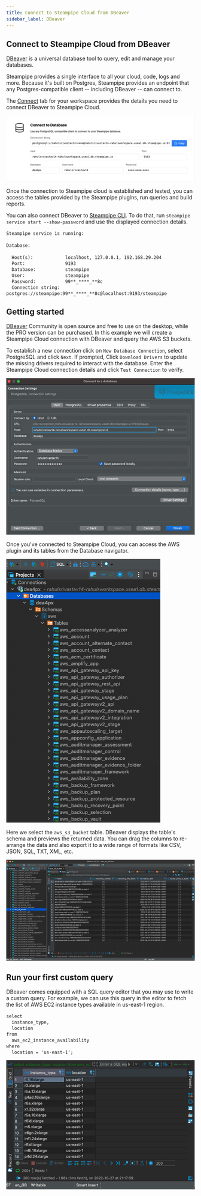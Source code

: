 ```yaml
---
title: Connect to Steampipe Cloud from DBeaver
sidebar_label: DBeaver
---
```

## Connect to Steampipe Cloud from DBeaver

[DBeaver](https://dbeaver.io/) is a universal database tool to query, edit and manage your databases.

Steampipe provides a single interface to all your cloud, code, logs and more. Because it's built on Postgres, Steampipe provides an endpoint that any Postgres-compatible client -- including DBeaver -- can connect to.

The [Connect](/docs/cloud/integrations/overview) tab for your workspace provides the details you need to connect DBeaver to Steampipe Cloud.

<div style={{"marginTop":"1em", "marginBottom":"1em", "width":"90%"}}>
<img src="/images/docs/cloud/steampipe-cloud-connect-details.jpg" />
</div>

Once the connection to Steampipe cloud is established and tested, you can access the tables provided by the Steampipe plugins, run queries and build reports.

You can also connect DBeaver to [Steampipe CLI](https://steampipe.io/downloads). To do that, run `steampipe service start --show-password` and use the displayed connection details.

```
Steampipe service is running:

Database:

  Host(s):            localhost, 127.0.0.1, 192.168.29.204
  Port:               9193
  Database:           steampipe
  User:               steampipe
  Password:           99**_****_**8c
  Connection string:  postgres://steampipe:99**_****_**8c@localhost:9193/steampipe
  ```

## Getting started

[DBeaver](https://dbeaver.io/download/) Community is open source and free to use on the desktop, while the PRO version can be purchased. In this example we will create a Steampipe Cloud connection with DBeaver and query the AWS S3 buckets.

To establish a new connection click on `New Database Connection`, select PostgreSQL and click `Next`. If prompted, Click `Download Drivers` to update the missing drivers required to interact with the database. Enter the Steampipe Cloud connection details and click `Test Connection` to verify.

<div style={{"marginTop":"1em", "marginBottom":"1em", "width":"90%"}}>
<img src="/images/docs/cloud/dbeaver-connection-success.png" />
</div>

Once you've connected to Steampipe Cloud, you can access the AWS plugin and its tables from the Database navigator.

<div style={{"marginTop":"1em", "marginBottom":"1em", "width":"50%"}}>
<img src="/images/docs/cloud/dbeaver-database-navigator.png" />
</div>

Here we select the `aws_s3_bucket` table. DBeaver displays the table's schema and previews the returned data. You can drag the columns to re-arrange the data and also export it to a wide range of formats like CSV, JSON, SQL, TXT, XML, etc.

<div style={{"marginTop":"1em", "marginBottom":"1em", "width":"90%"}}>
<img src="/images/docs/cloud/dbeaver-bucket-query-result.png" />
</div>

## Run your first custom query

DBeaver comes equipped with a SQL query editor that you may use to write a custom query. For example, we can use this query in the editor to fetch the list of AWS EC2 instance types available in us-east-1 region.

```
select
  instance_type,
  location
from
  aws_ec2_instance_availability
where
  location = 'us-east-1';
  ```

<div style={{"marginTop":"1em", "marginBottom":"1em", "width":"90%"}}>
<img src="/images/docs/cloud/dbeaver-custom-query-result.png" />
</div>